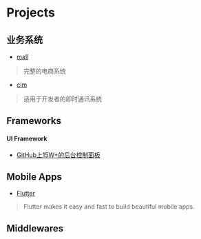 # Projects
## 业务系统
* [mall](https://github.com/macrozheng/mall)
> 完整的电商系统

* [cim](https://github.com/crossoverJie/cim)
> 适用于开发者的即时通讯系统

## Frameworks
#### UI Framework
* [GitHub上15W+的后台控制面板](https://blog.csdn.net/bntX2jSQfEHy7/article/details/86216068)

## Mobile Apps
* [Flutter ](https://flutter.io/)
> Flutter makes it easy and fast to build beautiful mobile apps.

## Middlewares
